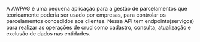 A AWPAG é uma pequena aplicação para a gestão de parcelamentos que teoricamente poderia ser usado por empresas, para controlar
os parcelamentos concedidos aos clientes. Nessa API tem endpoints(serviços) para realizar as operações de crud como cadastro,
consulta, atualização e exclusão de dados nas entidades. 
